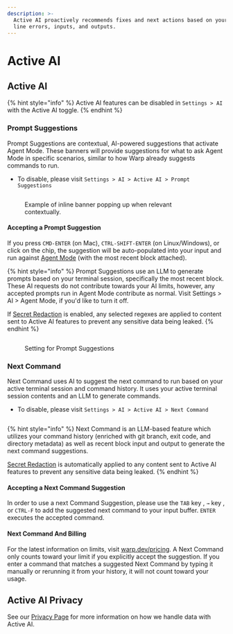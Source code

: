 ```yaml
---
description: >-
  Active AI proactively recommends fixes and next actions based on your command
  line errors, inputs, and outputs.
---
```


# Active AI

## Active AI

{% hint style="info" %}
Active AI features can be disabled in `Settings > AI` with the Active AI toggle.
{% endhint %}

### Prompt Suggestions

Prompt Suggestions are contextual, AI-powered suggestions that activate Agent Mode. These banners will provide suggestions for what to ask Agent Mode in specific scenarios, similar to how Warp already suggests commands to run.

* To disable, please visit `Settings > AI > Active AI > Prompt Suggestions`

<figure><img src="https://2297236823-files.gitbook.io/~/files/v0/b/gitbook-x-prod.appspot.com/o/spaces%2F-MbqIgTw17KQvq_DQuRr%2Fuploads%2Fgit-blob-9068c40fd8eea9b45eebcda6f08832023b4e9fa0%2Fprompt-suggestions-example.png?alt=media" alt=""><figcaption><p>Example of inline banner popping up when relevant contextually.</p></figcaption></figure>

#### Accepting a Prompt Suggestion

If you press `CMD-ENTER` (on Mac), `CTRL-SHIFT-ENTER` (on Linux/Windows), or click on the chip, the suggestion will be auto-populated into your input and run against [Agent Mode](using-agents) (with the most recent block attached).

{% hint style="info" %}
Prompt Suggestions use an LLM to generate prompts based on your terminal session, specifically the most recent block. These AI requests do not contribute towards your AI limits, however, any accepted prompts run in Agent Mode contribute as normal. Visit Settings > AI > Agent Mode, if you'd like to turn it off.

If [Secret Redaction](../privacy/secret-redaction) is enabled, any selected regexes are applied to content sent to Active AI features to prevent any sensitive data being leaked.
{% endhint %}

<figure><img src="https://2297236823-files.gitbook.io/~/files/v0/b/gitbook-x-prod.appspot.com/o/spaces%2F-MbqIgTw17KQvq_DQuRr%2Fuploads%2Fgit-blob-010f0d6e8d02c054768b2939c9d45cf84447b5e4%2Fprompt-suggestions-setting.png?alt=media" alt=""><figcaption><p>Setting for Prompt Suggestions</p></figcaption></figure>

### Next Command

Next Command uses AI to suggest the next command to run based on your active terminal session and command history. It uses your active terminal session contents and an LLM to generate commands.

* To disable, please visit `Settings > AI > Active AI > Next Command`

<figure><img src="https://2297236823-files.gitbook.io/~/files/v0/b/gitbook-x-prod.appspot.com/o/spaces%2F-MbqIgTw17KQvq_DQuRr%2Fuploads%2F6Nhtn8IxcbySsHTXjK8S%2FScreenshot%202024-12-12%20at%205.26.10%E2%80%AFPM.png?alt=media&#x26;token=c94a5275-9b40-452c-b3d0-c5d86069b1a1" alt=""><figcaption></figcaption></figure>

{% hint style="info" %}
Next Command is an LLM-based feature which utilizes your command history (enriched with git branch, exit code, and directory metadata) as well as recent block input and output to generate the next command suggestions.

[Secret Redaction](../privacy/secret-redaction) is automatically applied to any content sent to Active AI features to prevent any sensitive data being leaked.
{% endhint %}

#### Accepting a Next Command Suggestion

In order to use a next Command Suggestion, please use the `TAB` key , `→` key , or `CTRL-F` to add the suggested next command to your input buffer. `ENTER` executes the accepted command.

#### Next Command And Billing

For the latest information on limits, visit [warp.dev/pricing](https://warp.dev/pricing). A Next Command only counts toward your limit if you explicitly accept the suggestion. If you enter a command that matches a suggested Next Command by typing it manually or rerunning it from your history, it will not count toward your usage.

## Active AI Privacy

See our [Privacy Page](../privacy/privacy) for more information on how we handle data with Active AI.